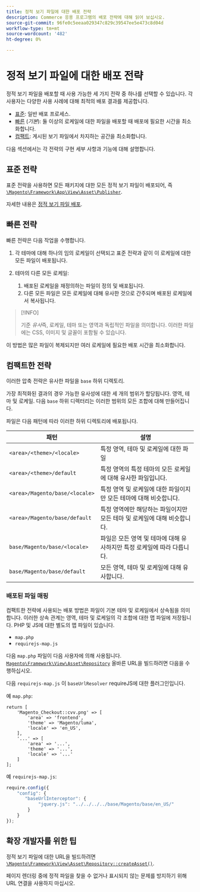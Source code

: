 ```yaml
---
title: 정적 보기 파일에 대한 배포 전략
description: Commerce 응용 프로그램의 배포 전략에 대해 읽어 보십시오.
source-git-commit: 96fe0c5eeaa029347c829c39547ee5e473c8d04d
workflow-type: tm+mt
source-wordcount: '482'
ht-degree: 0%

---
```



# 정적 보기 파일에 대한 배포 전략

정적 보기 파일을 배포할 때 사용 가능한 세 가지 전략 중 하나를 선택할 수 있습니다. 각 사용자는 다양한 사용 사례에 대해 최적의 배포 결과를 제공합니다.

- [표준](#standard-strategy): 일반 배포 프로세스.
- [빠른](#quick-strategy) (_기본_): 둘 이상의 로케일에 대한 파일을 배포할 때 배포에 필요한 시간을 최소화합니다.
- [컴팩트](#compact-strategy): 게시된 보기 파일에서 차지하는 공간을 최소화합니다.

다음 섹션에서는 각 전략의 구현 세부 사항과 기능에 대해 설명합니다.

## 표준 전략

표준 전략을 사용하면 모든 패키지에 대한 모든 정적 보기 파일이 배포되어, 즉 [`\Magento\Framework\App\View\Asset\Publisher`](https://github.com/magento/magento2/blob/2.4/lib/internal/Magento/Framework/App/View/Asset/Publisher.php).

자세한 내용은 [정적 보기 파일 배포](../cli/static-view-file-deployment.md).

## 빠른 전략

빠른 전략은 다음 작업을 수행합니다.

1. 각 테마에 대해 하나의 임의 로케일이 선택되고 표준 전략과 같이 이 로케일에 대한 모든 파일이 배포됩니다.
1. 테마의 다른 모든 로케일:

   1. 배포된 로케일을 재정의하는 파일이 정의 및 배포됩니다.
   1. 다른 모든 파일은 모든 로케일에 대해 유사한 것으로 간주되며 배포된 로케일에서 복사됩니다.

>[!INFO]
>
>기준 _유사_&#x200B;즉, 로케일, 테마 또는 영역과 독립적인 파일을 의미합니다. 이러한 파일에는 CSS, 이미지 및 글꼴이 포함될 수 있습니다.

이 방법은 많은 파일이 복제되지만 여러 로케일에 필요한 배포 시간을 최소화합니다.

## 컴팩트한 전략

이러한 압축 전략은 유사한 파일을 `base` 하위 디렉토리.

가장 최적화된 결과의 경우 가능한 유사성에 대한 세 개의 범위가 할당됩니다. 영역, 테마 및 로케일. 다음 `base` 하위 디렉터리는 이러한 범위의 모든 조합에 대해 만들어집니다.

파일은 다음 패턴에 따라 이러한 하위 디렉토리에 배포됩니다.

| 패턴 | 설명 |
| ------- | ----------- |
| `<area>/<theme>/<locale>` | 특정 영역, 테마 및 로케일에 대한 파일 |
| `<area>/<theme>/default` | 특정 영역의 특정 테마의 모든 로케일에 대해 유사한 파일입니다. |
| `<area>/Magento/base/<locale>` | 특정 영역 및 로케일에 대한 파일이지만 모든 테마에 대해 비슷합니다. |
| `<area>/Magento/base/default` | 특정 영역에만 해당하는 파일이지만 모든 테마 및 로케일에 대해 비슷합니다. |
| `base/Magento/base/<locale>` | 파일은 모든 영역 및 테마에 대해 유사하지만 특정 로케일에 따라 다릅니다. |
| `base/Magento/base/default` | 모든 영역, 테마 및 로케일에 대해 유사합니다. |

### 배포된 파일 매핑

컴팩트한 전략에 사용되는 배포 방법은 파일이 기본 테마 및 로케일에서 상속됨을 의미합니다. 이러한 상속 관계는 영역, 테마 및 로케일의 각 조합에 대한 맵 파일에 저장됩니다. PHP 및 JS에 대한 별도의 맵 파일이 있습니다.

- `map.php`
- `requirejs-map.js`

다음 `map.php` 파일이 다음 사용자에 의해 사용됩니다. [`Magento\Framework\View\Asset\Repository`](https://github.com/magento/magento2/blob/2.4/lib/internal/Magento/Framework/View/Asset/Repository.php) 올바른 URL을 빌드하려면 다음을 수행하십시오.

다음 `requirejs-map.js` 이 `baseUrlResolver` requireJS에 대한 플러그인입니다.

예 `map.php`:

```php?start_inline=1
return [
    'Magento_Checkout::cvv.png' => [
        'area' => 'frontend',
        'theme' => 'Magento/luma',
        'locale' => 'en_US',
    ],
    '...' => [
        'area' => '...',
        'theme' => '...',
        'locale' => '...'
    ]
];
```

예 `requirejs-map.js`:

```js
require.config({
    "config": {
       "baseUrlInterceptor": {
            "jquery.js": "../../../../base/Magento/base/en_US/"
        }
    }
});
```

## 확장 개발자를 위한 팁

정적 보기 파일에 대한 URL을 빌드하려면 [`\Magento\Framework\View\Asset\Repository::createAsset()`](https://github.com/magento/magento2/blob/2.4/lib/internal/Magento/Framework/View/Asset/Repository.php#L211-L244).

페이지 렌더링 중에 정적 파일을 찾을 수 없거나 표시되지 않는 문제를 방지하기 위해 URL 연결을 사용하지 마십시오.
